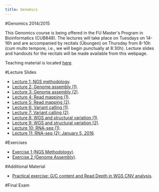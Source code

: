 ```yaml
---
title: Genomics
---
```


#Genomics 2014/2015

This Genomics course is being offered in the FU Master's Program in Bioinformatics (CUB848). The lectures will take place on Tuesdays on 14-16h and are accompanied by recitals (Übungen) on Thursday from 8-10h (cum multo tempore, i.e., we will begin punctually at 8:30h). Lecture slides and handouts for the recitals will be made available from this webpage.

Teaching material is located [here](https://github.com/charite/charite.github.io/tree/master/media/robinson/teaching).


#Lecture Slides
* [Lecture 1: NGS methodology](https://github.com/charite/charite.github.io/tree/master/media/robinson/teaching/Genomics/NGS-methodology.pdf).
* [Lecture 2: Genome assembly (1)](https://github.com/charite/charite.github.io/tree/master/media/robinson/teaching/Genomics/genome-assembly1.pdf).
* [Lecture 3: Genome assembly (2)](https://github.com/charite/charite.github.io/tree/master/media/robinson/teaching/Genomics/genome-assembly2.pdf).
* [Lecture 4: Read mapping (1)](https://github.com/charite/charite.github.io/tree/master/media/robinson/teaching/Genomics/readmapping1.pdf).
* [Lecture 5: Read mapping (2)](https://github.com/charite/charite.github.io/tree/master/media/robinson/teaching/Genomics/readmapping2.pdf).
* [Lecture 6: Variant calling (1)](https://github.com/charite/charite.github.io/tree/master/media/robinson/teaching/Genomics/varcall-2013-A.pdf).
* [Lecture 7: Variant calling (2)](https://github.com/charite/charite.github.io/tree/master/media/robinson/teaching/Genomics/varcall-2013-B.pdf).
* [Lecture 8: WGS and structural variation (1)](https://github.com/charite/charite.github.io/tree/master/media/robinson/teaching/Genomics/structural-variation-2014.pdf).
* [Lecture 9: WGS and structural variation (2)](https://github.com/charite/charite.github.io/tree/master/media/robinson/teaching/Genomics/MoDIL.pdf).
* [Lecture 10: RNA-seq (1)](https://github.com/charite/charite.github.io/tree/master/media/robinson/teaching/Genomics/rnaseq1.pdf).
* [Lecture 11: RNA-seq (2): January 5, 2016](https://github.com/charite/charite.github.io/tree/master/media/robinson/teaching/Genomics/rnaseq2.pdf).


#Exercises
* [Exercise 1 (NGS Methodology)](https://github.com/charite/charite.github.io/tree/master/media/robinson/teaching/Genomics/Genomics-Exercise-1.pdf).
* [Exercise 2 (Genome Assembly)](https://github.com/charite/charite.github.io/tree/master/media/robinson/teaching/Genomics/Genomics-Exercise-2.pdf).


#Additional Material
* [Practical exercise: G/C content and Read Depth in WGS CNV analysis](https://github.com/charite/charite.github.io/tree/master/media/robinson/teaching/Genomics/CNV-Exercise.pdf).

#Final Exam